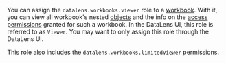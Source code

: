 You can assign the `datalens.workbooks.viewer` role to a [workbook](../../../datalens/workbooks-collections/index.md). With it, you can view all workbook's nested [objects](../../../datalens/concepts/index.md#component-interrelation) and the info on the [access permissions](../../../iam/concepts/access-control/index.md) granted for such a workbook. In the DataLens UI, this role is referred to as `Viewer`. You may want to only assign this role through the DataLens UI.

This role also includes the `datalens.workbooks.limitedViewer` permissions.
